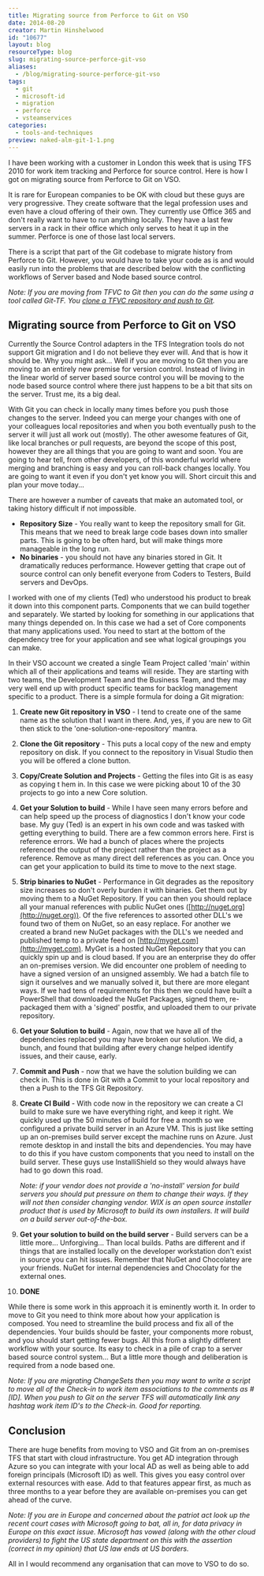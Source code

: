 ```yaml
---
title: Migrating source from Perforce to Git on VSO
date: 2014-08-20
creator: Martin Hinshelwood
id: "10677"
layout: blog
resourceType: blog
slug: migrating-source-perforce-git-vso
aliases:
  - /blog/migrating-source-perforce-git-vso
tags:
  - git
  - microsoft-id
  - migration
  - perforce
  - vsteamservices
categories:
  - tools-and-techniques
preview: naked-alm-git-1-1.png
---
```


I have been working with a customer in London this week that is using TFS 2010 for work item tracking and Perforce for source control. Here is how I got on migrating source from Perforce to Git on VSO.

It is rare for European companies to be OK with cloud but these guys are very progressive. They create software that the legal profession uses and even have a cloud offering of their own. They currently use Office 365 and don't really want to have to run anything locally. They have a last few servers in a rack in their office which only serves to heat it up in the summer. Perforce is one of those last local servers.

There is a script that part of the Git codebase to migrate history from Perforce to Git. However, you would have to take your code as is and would easily run into the problems that are described below with the conflicting workflows of Server based and Node based source control.

_Note: If you are moving from TFVC to Git then you can do the same using a tool called Git-TF. You [clone a TFVC repository and push to Git](http://nkdagility.com/migrating-source-code-with-history-to-tfs-2012-with-git-tf/)._

## Migrating source from Perforce to Git on VSO

Currently the Source Control adapters in the TFS Integration tools do not support Git migration and I do not believe they ever will. And that is how it should be. Why you might ask... Well if you are moving to Git then you are moving to an entirely new premise for version control. Instead of living in the linear world of server based source control you will be moving to the node based source control where there just happens to be a bit that sits on the server. Trust me, its a big deal.

With Git you can check in locally many times before you push those changes to the server. Indeed you can merge your changes with one of your colleagues local repositories and when you both eventually push to the server it will just all work out (mostly). The other awesome features of Git, like local branches or pull requests, are beyond the scope of this post, however they are all things that you are going to want and soon. You are going to hear tell, from other developers, of this wonderful world where merging and branching is easy and you can roll-back changes locally. You are going to want it even if you don't yet know you will. Short circuit this and plan your move today...

There are however a number of caveats that make an automated tool, or taking history difficult if not impossible.

- **Repository Size** - You really want to keep the repository small for Git. This means that we need to break large code bases down into smaller parts. This is going to be often hard, but will make things more manageable in the long run.
- **No binaries** - you should not have any binaries stored in Git. It dramatically reduces performance. However getting that crape out of source control can only benefit everyone from Coders to Testers, Build servers and DevOps.

I worked with one of my clients (Ted) who understood his product to break it down into this component parts. Components that we can build together and separately. We started by looking for something in our applications that many things depended on. In this case we had a set of Core components that many applications used. You need to start at the bottom of the dependency tree for your application and see what logical groupings you can make.

In their VSO account we created a single Team Project called 'main' within which all of their applications and teams will reside. They are starting with two teams, the Development Team and the Business Team, and they may very well end up with product specific teams for backlog management specific to a product. There is a simple formula for doing a Git migration:

1. **Create new Git repository in VSO** - I tend to create one of the same name as the solution that I want in there. And, yes, if you are new to Git then stick to the 'one-solution-one-repository' mantra.
2. **Clone the Git repository** - This puts a local copy of the new and empty repository on disk. If you connect to the repository in Visual Studio then you will be offered a clone button.
3. **Copy/Create Solution and Projects** - Getting the files into Git is as easy as copying t hem in. In this case we were picking about 10 of the 30 projects to go into a new Core solution.
4. **Get your Solution to build** - While I have seen many errors before and can help speed up the process of diagnostics I don't know your code base. My guy (Ted) is an expert in his own code and was tasked with getting everything to build. There are a few common errors here. First is reference errors. We had a bunch of places where the projects referenced the output of the project rather than the project as a reference. Remove as many direct dell references as you can. Once you can get your application to build its time to move to the next stage.
5. **Strip binaries to NuGet** - Performance in Git degrades as the repository size increases so don't overly burden it with binaries. Get them out by moving them to a NuGet Repository. If you can then you should replace all your manual references with public NuGet ones ([http://nuget.org](http://nuget.org)). Of the five references to assorted other DLL's we found two of them on NuGet, so an easy replace. For another we created a brand new NuGet packages with the DLL's we needed and published temp to a private feed on [http://myget.com](http://myget.com). MyGet is a hosted NuGet Repository that you can quickly spin up and is cloud based. If you are an enterprise they do offer an on-premises version. We did encounter one problem of needing to have a signed version of an unsigned assembly. We had a batch file to sign it ourselves and we manually solved it, but there are more elegant ways. If we had tens of requirements for this then we could have built a PowerShell that downloaded the NuGet Packages, signed them, re-packaged them with a 'signed' postfix, and uploaded them to our private repository.
6. **Get your Solution to build** - Again, now that we have all of the dependencies replaced you may have broken our solution. We did, a bunch, and found that building after every change helped identify issues, and their cause, early.
7. **Commit and Push** - now that we have the solution building we can check in. This is done in Git with a Commit to your local repository and then a Push to the TFS Git Repository.
8. **Create CI Build** - With code now in the repository we can create a CI build to make sure we have everything right, and keep it right. We quickly used up the 50 minutes of build for free a month so we configured a private build server in an Azure VM. This is just like setting up an on-premises build server except the machine runs on Azure. Just remote desktop in and install the bits and dependencies. You may have to do this if you have custom components that you need to install on the build server. These guys use InstalliShield so they would always have had to go down this road.

   _Note: if your vendor does not provide a 'no-install' version for build servers you should put pressure on them to change their ways. If they will not then consider changing vendor. WIX is an open source installer product that is used by Microsoft to build its own installers. It will build on a build server out-of-the-box._

9. **Get your solution to build on the build server** - Build servers can be a little more... Unforgiving... Than local builds. Paths are different and if things that are installed locally on the developer workstation don't exist in source you can hit issues. Remember that NuGet and Chocolatey are your friends. NuGet for internal dependencies and Chocolaty for the external ones.
10. **DONE**

While there is some work in this approach it is eminently worth it. In order to move to Git you need to think more about how your application is composed. You need to streamline the build process and fix all of the dependencies. Your builds should be faster, your components more robust, and you should start getting fewer bugs. All this from a slightly different workflow with your source. Its easy to check in a pile of crap to a server based source control system... But a little more though and deliberation is required from a node based one.

_Note: If you are migrating ChangeSets then you may want to write a script to move all of the Check-in to work item associations to the comments as #\[ID\]. When you push to Git on the server TFS will automatically link any hashtag work item ID's to the Check-in. Good for reporting._

## Conclusion

There are huge benefits from moving to VSO and Git from an on-premises TFS that start with cloud infrastructure. You get AD integration through Azure so you can integrate with your local AD as well as being able to add foreign principals (Microsoft ID) as well. This gives you easy control over external resources with ease. Add to that features appear first, as much as three months to a year before they are available on-premises you can get ahead of the curve.

_Note: If you are in Europe and concerned about the patriot act look up the recent court cases with Microsoft going to bat, all in, for data privacy in Europe on this exact issue. Microsoft has vowed (along with the other cloud providers) to fight the US state department on this with the assertion (correct in my opinion) that US law ends at US borders._

All in I would recommend any organisation that can move to VSO to do so.

